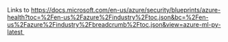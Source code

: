 Links to https://docs.microsoft.com/en-us/azure/security/blueprints/azure-health?toc=%2Fen-us%2Fazure%2Findustry%2Ftoc.json&bc=%2Fen-us%2Fazure%2Findustry%2Fbreadcrumb%2Ftoc.json&view=azure-ml-py-latest  
